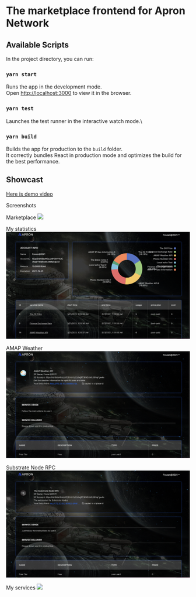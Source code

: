 # The marketplace frontend for Apron Network

## Available Scripts

In the project directory, you can run:

### `yarn start`

Runs the app in the development mode.\
Open [http://localhost:3000](http://localhost:3000) to view it in the browser.


### `yarn test`

Launches the test runner in the interactive watch mode.\

### `yarn build`

Builds the app for production to the `build` folder.\
It correctly bundles React in production mode and optimizes the build for the best performance.

## Showcast

[Here is demo video](https://raw.githubusercontent.com/Apron-Network/materials/main/tutorials/video/apron-demo.mov)

Screenshots

Marketplace
![](https://raw.githubusercontent.com/Apron-Network/materials/main/tutorials/demo-img/market.png)

My statistics
![](https://raw.githubusercontent.com/Apron-Network/materials/main/tutorials/demo-img/my-usages.png)

AMAP Weather
![](https://raw.githubusercontent.com/Apron-Network/materials/main/tutorials/demo-img/amap-weather.png)

Substrate Node RPC
![](https://raw.githubusercontent.com/Apron-Network/materials/main/tutorials/demo-img/substrate-rpc.png)

My services
![](https://raw.githubusercontent.com/Apron-Network/materials/main/tutorials/demo-img/my-services.png)

